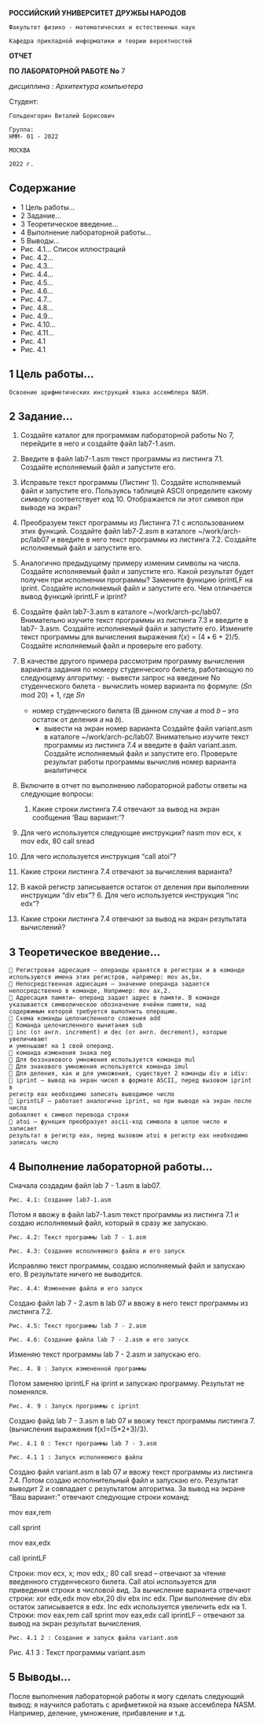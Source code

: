 **РОССИЙСКИЙ УНИВЕРСИТЕТ ДРУЖБЫ НАРОДОВ**

```
Факультет физико - математических и естественных наук
```
```
Кафедра прикладной информатики и теории вероятностей
```
**ОТЧЕТ**

**ПО ЛАБОРАТОРНОЙ РАБОТЕ No** 7

_дисциплина_ : _Архитектура компьютера_

Студент:

```
Гольденгорин Виталий Борисович
```
```
Группа:
НММ- 01 - 2022
```
```
МОСКВА
```
```
2022 г.
```

## Содержание


- 1 Цель работы...
- 2 Задание...
- 3 Теоретическое введение...
- 4 Выполнение лабораторной работы...
- 5 Выводы...
- Рис. 4.1... Список иллюстраций
- Рис. 4.2...
- Рис. 4.3...
- Рис. 4.4...
- Рис. 4.5...
- Рис. 4.6...
- Рис. 4.7...
- Рис. 4.8...
- Рис. 4.9...
- Рис. 4.10...
- Рис. 4.11...
- Рис. 4.1
- Рис. 4.1


## 1 Цель работы...

```
Освоение арифметических инструкций языка ассемблера NASM.
```

## 2 Задание...

1. Создайте каталог для программам лабораторной работы No 7, перейдите
    в него и создайте файл lab7-1.asm.
2. Введите в файл lab7-1.asm текст программы из листинга 7.1. Создайте
    исполняемый файл и запустите его.
3. Исправьте текст программы (Листинг 1). Создайте исполняемый файл и
    запустите его. Пользуясь таблицей ASCII определите какому символу
    соответствует код 10. Отображается ли этот символ при выводе на
    экран?
4. Преобразуем текст программы из Листинга 7.1 с использованием этих
    функций. Создайте файл lab7-2.asm в каталоге ~/work/arch-pc/lab07 и
    введите в него текст программы из листинга 7.2. Создайте исполняемый
    файл и запустите его.
5. Аналогично предыдущему примеру изменим символы на числа.
    Создайте исполняемый файл и запустите его. Какой результат будет
    получен при исполнении программы? Замените функцию iprintLF на
    iprint. Создайте исполняемый файл и запустите его. Чем отличается
    вывод функций iprintLF и iprint?
6. Создайте файл lab7-3.asm в каталоге ~/work/arch-pc/lab07. Внимательно
    изучите текст программы из листинга 7.3 и введите в lab7- 3.asm.
    Создайте исполняемый файл и запустите его. Измените текст
    программы для вычисления выражения 𝑓(𝑥) = (4 ∗ 6 + 2)/5. Создайте
    исполняемый файл и проверьте его работу.
7. В качестве другого примера рассмотрим программу вычисления
    варианта задания по номеру студенческого билета, работающую по
    следующему алгоритму:
       - вывести запрос на введение No студенческого билета
       - вычислить номер варианта по формуле: (𝑆𝑛 mod 20) + 1, где 𝑆𝑛
    - номер студенческого билета (В данном случае 𝑎 mod 𝑏 – это остаток
    от деления 𝑎 на 𝑏).
       - вывести на экран номер варианта
Создайте файл variant.asm в каталоге ~/work/arch-pc/lab07. Внимательно
изучите текст программы из листинга 7.4 и введите в файл variant.asm.
Создайте исполняемый файл и запустите его. Проверьте результат
работы программы вычислив номер варианта аналитическ
8. Включите в отчет по выполнению лабораторной работы ответы на
    следующие вопросы:
    1. Какие строки листинга 7.4 отвечают за вывод на экран сообщения
    ‘Ваш вариант:’?


2. Для чего используется следующие инструкции? nasm mov ecx, x mov
edx, 80 call sread
3. Для чего используется инструкция “call atoi”?
4. Какие строки листинга 7.4 отвечают за вычисления варианта?
5. В какой регистр записывается остаток от деления при выполнении
инструкции “div ebx”? 6. Для чего используется инструкция “inc edx”?
7. Какие строки листинга 7.4 отвечают за вывод на экран результата
вычислений?


## 3 Теоретическое введение...

```
 Регистровая адресация – операнды хранятся в регистрах и в команде
используются имена этих регистров, например: mov ax,bx.
 Непосредственная адресация – значение операнда задается
непосредственно в команде, Например: mov ax,2.
 Адресация памяти– операнд задает адрес в памяти. В команде
указывается символическое обозначение ячейки памяти, над
содержимым которой требуется выполнить операцию.
 Схема команды целочисленного сложения add
 Команда целочисленного вычитания sub
 inc (от англ. increment) и dec (от англ. decrement), которые увеличивают
и уменьшают на 1 свой операнд.
 команда изменения знака neg
 Для беззнакового умножения используется команда mul
 Для знакового умножения используется команда imul
 Для деления, как и для умножения, существует 2 команды div и idiv:
 iprint – вывод на экран чисел в формате ASCII, перед вызовом iprint в
регистр eax необходимо записать выводимое число
 iprintLF – работает аналогично iprint, но при выводе на экран после числа
добавляет к символ перевода строки
 atoi – функция преобразует ascii-код символа в целое число и записает
результат в регистр eax, перед вызовом atoi в регистр eax необходимо
записать число
```

## 4 Выполнение лабораторной работы...

Сначала создадим файл lab 7 - 1.asm в lab07.

```
Рис. 4.1: Создание lab7-1.asm
```
Потом я ввожу в файл lab7-1.asm текст программы из листинга 7.1 и создаю
исполняемый файл, который я сразу же запускаю.

```
Рис. 4.2: Текст программы lab 7 - 1.asm
```
```
Рис. 4.3: Создание исполняемого файла и его запуск
```
Исправляю текст программы, создаю исполняемый файл и запускаю его. В
результате ничего не выводится.


```
Рис. 4.4: Изменение файла и его запуск
```
Создаю файл lab 7 - 2.asm в lab 07 и ввожу в него текст программы из листинга
7.2.

```
Рис. 4.5: Текст программы lab 7 - 2.asm
```
```
Рис. 4.6: Создание файла lab 7 - 2.asm и его запуск
```
Изменяю текст программы lab 7 - 2.asm и запускаю его.


```
Рис. 4. 8 : Запуск измененной программы
```
Потом заменяю iprintLF на iprint и запускаю программу. Результат не
поменялся.

```
Рис. 4. 9 : Запуск программы с iprint
```

Создаю файд lab 7 - 3.asm в lab 07 и ввожу текст программы листинга 7.
(вычисления выражения f(x)=(5*2+3)/3).

```
Рис. 4.1 0 : Текст программы lab 7 - 3.asm
```
```
Рис. 4.1 1 : Запуск исполняемого файла
```

Создаю файл variant.asm в lab 07 и ввожу текст программы из листинга 7.4.
Потом создаю исполнительный файл и запускаю его. Результат выводит 2 и
совпадает с результатом алгоритма. За вывод на экране “Ваш вариант:”
отвечают следующие строки команд:

mov eax,rem

call sprint

mov eax,edx

call iprintLF

Строки: mov ecx, x; mov edx,; 80 call sread – отвечают за чтение введенного
студенческого билета. Call atoi используется для приведения строки в
числовой вид. За вычисление варианта отвечают строки: xor edx,edx mov
ebx,20 div ebx inc edx. При выполнение div ebx остаток записывается в edx.
Inc edx используется увеличить edx на 1. Строки: mov eax,rem call sprint mov
eax,edx call iprintLF – отвечают за вывод на экран результат вычисления.

```
Рис. 4.1 2 : Cоздание и запуск файла variant.asm
```

Рис. 4.1 3 : Текст программы variant.asm


## 5 Выводы...

После выполнения лабораторной работы я могу сделать следующий
вывод: я научился работать с арифметикой на языке ассемблера NASM.
Например, деление, умножение, прибавление и т.д.



